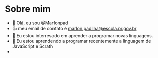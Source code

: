# Sobre mim

- 👋 Olá, eu sou @Marlonpad
- 👍 meu email de contato é marlon.padilha@escola.pr.gov.br
- 👀 Eu estou interresado em aprender a programar novas linguagens.
- 🌱 Eu estou aprendendo a programar recentemente a linguagem de JavaScript e Scrath
- 
